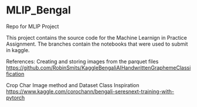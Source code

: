 # MLIP_Bengal
Repo for MLIP Project

This project contains the source code for the Machine Learnign in Practice Assignment. The branches contain the notebooks that were used to submit in kaggle.

References:
Creating and storing images from the parquet files
https://github.com/RobinSmits/KaggleBengaliAIHandwrittenGraphemeClassification 

Crop Char Image method and Dataset Class Inspiration
https://www.kaggle.com/corochann/bengali-seresnext-training-with-pytorch